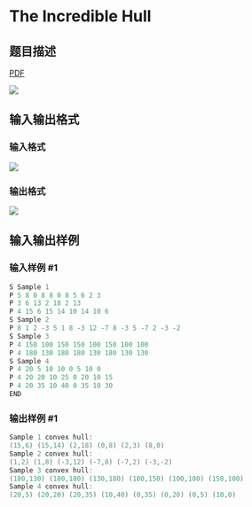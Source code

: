# The Incredible Hull

## 题目描述

[problemUrl]: https://uva.onlinejudge.org/index.php?option=com_onlinejudge&Itemid=8&category=7&page=show_problem&problem=537

[PDF](https://uva.onlinejudge.org/external/5/p596.pdf)

![](https://cdn.luogu.com.cn/upload/vjudge_pic/UVA596/99c18ac95d8ed4a6bab026308556d9924cd5dcaf.png)

## 输入输出格式

### 输入格式

![](https://cdn.luogu.com.cn/upload/vjudge_pic/UVA596/46d410c98d9611426cdfca0c51f8c388442e5d30.png)

### 输出格式

![](https://cdn.luogu.com.cn/upload/vjudge_pic/UVA596/0b3d7469648568422a546f8fe3eb95e9491f6698.png)

## 输入输出样例

### 输入样例 #1

```cpp
S Sample 1
P 5 8 0 8 8 0 8 5 6 2 3
P 3 6 13 2 18 2 13
P 4 15 6 15 14 10 14 10 6
S Sample 2
P 8 1 2 -3 5 1 8 -3 12 -7 8 -3 5 -7 2 -3 -2
S Sample 3
P 4 150 100 150 150 100 150 100 100
P 4 180 130 180 180 130 180 130 130
S Sample 4
P 4 20 5 10 10 0 5 10 0
P 4 20 20 10 25 0 20 10 15
P 4 20 35 10 40 0 35 10 30
END
```


### 输出样例 #1

```cpp
Sample 1 convex hull:
(15,6) (15,14) (2,18) (0,8) (2,3) (8,0)
Sample 2 convex hull:
(1,2) (1,8) (-3,12) (-7,8) (-7,2) (-3,-2)
Sample 3 convex hull:
(180,130) (180,180) (130,180) (100,150) (100,100) (150,100)
Sample 4 convex hull:
(20,5) (20,20) (20,35) (10,40) (0,35) (0,20) (0,5) (10,0)
```


